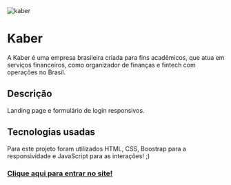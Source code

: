 <img src="https://user-images.githubusercontent.com/107057243/175756505-f85bf482-8cbf-4e9a-a989-e3431b7431b0.png" alt="kaber"/>

# Kaber
<p> A Kaber é uma empresa brasileira criada para fins acadêmicos, que atua em serviços financeiros, como organizador de finanças e fintech com operações no Brasil. </p>

## Descrição
<p> Landing page e formulário de login responsivos. </p>

## Tecnologias usadas
<p> Para este projeto foram utilizados HTML, CSS, Boostrap para a responsividade e JavaScript para as interações! ;) </p>

### <a href="https://nicoleespinosa.github.io/kaber.io/">Clique aqui para entrar no site!</a>
